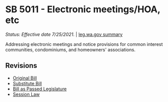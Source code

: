 # SB 5011 - Electronic meetings/HOA, etc
*Status: Effective date 7/25/2021.* | [leg.wa.gov summary](https://app.leg.wa.gov/billsummary?BillNumber=5011&Year=2021)

Addressing electronic meetings and notice provisions for common interest communities, condominiums, and homeowners' associations.

## Revisions
* [Original Bill](1/)
* [Substitute Bill](S/)
* [Bill as Passed Legislature](S.PL/)
* [Session Law](S.SL/)